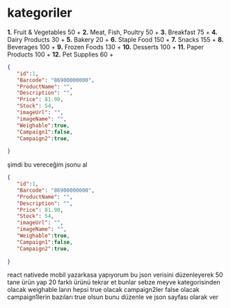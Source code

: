 # kategoriler

**1.** Fruit & Vegetables  50 +
**2.** Meat, Fish, Poultry  50 +
**3.** Breakfast                 75 +
**4.** Dairy Products        30 +
**5.** Bakery                      20 +
**6.** Staple Food             150 +
**7.** Snacks                      155 +
**8.** Beverages                100 +
**9.** Frozen Foods           130 +
**10.** Desserts                  100 +
**11.** Paper Products        100 +
**12.** Pet Supplies            60  +



``` json
{
   "id":1,
   "Barcode": "86900000000",
   "ProductName": "",
   "Description": "",
   "Price": 81.90,
   "Stock": 54,
   "imageUrl": "",
   "imageName": "",
   "Weighable":true,
   "Campaign1":false,
   "Campaign2":true,
   
}
```


şimdi bu vereceğim jsonu al
``` json
{
   "id":1,
   "Barcode": "86900000000",
   "ProductName": "",
   "Description": "",
   "Price": 81.90,
   "Stock": 54,
   "imageUrl": "",
   "imageName": "",
   "Weighable":true,
   "Campaign1":false,
   "Campaign2":true,
   
}
```

react nativede mobil yazarkasa yapıyorum
bu json verisini düzenleyerek 50 tane ürün yap
20 farklı ürünü tekrar et
bunlar sebze meyve kategorisinden olacak
weighable ların hepsi true olacak
campaign2ler false olacak
campaign1lerin bazıları true olsun
bunu düzenle ve json sayfası olarak ver
